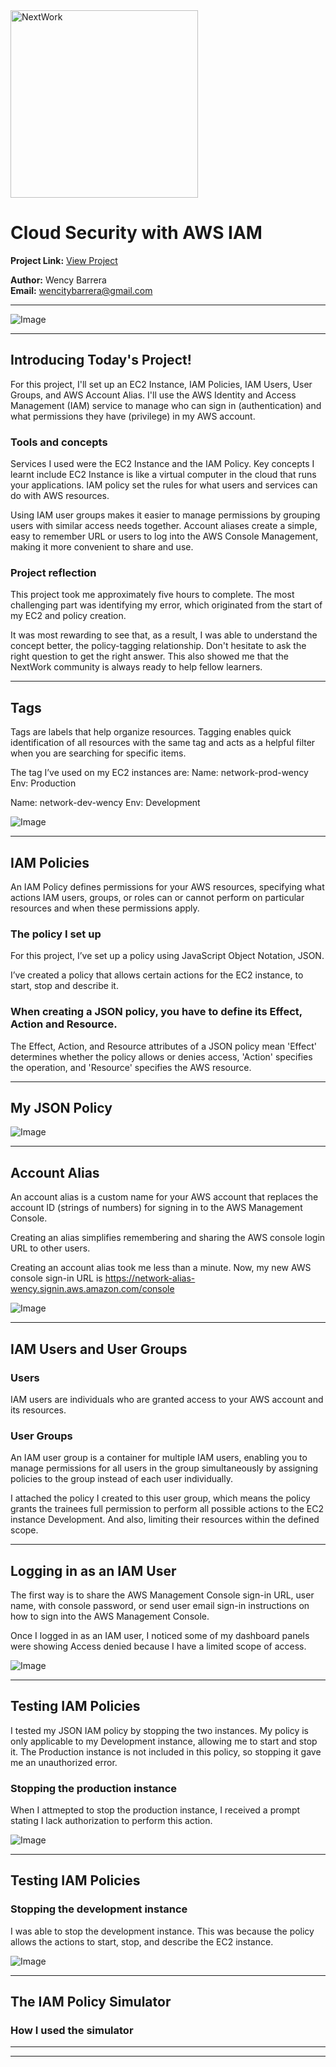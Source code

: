 <img src="https://cdn.prod.website-files.com/677c400686e724409a5a7409/6790ad949cf622dc8dcd9fe4_nextwork-logo-leather.svg" alt="NextWork" width="300" />

# Cloud Security with AWS IAM

**Project Link:** [View Project](http://learn.nextwork.org/projects/aws-security-iam)

**Author:** Wency Barrera  
**Email:** wencitybarrera@gmail.com

---

![Image](http://learn.nextwork.org/soothed_purple_vibrant_yak/uploads/aws-security-iam_1c864649)

---

## Introducing Today's Project!

For this project, I'll set up an EC2 Instance, IAM Policies, IAM Users, User Groups, and AWS Account Alias. I'll use the AWS Identity and Access Management (IAM) service to manage who can sign in (authentication) and what permissions they have (privilege) in my AWS account. 

### Tools and concepts

Services I used were the EC2 Instance and the IAM Policy. Key concepts I learnt include EC2 Instance is like a virtual computer in the cloud that runs your applications. IAM policy set the rules for what users and services can do with AWS resources.

Using IAM user groups makes it easier to manage permissions by grouping users with similar access needs together. Account aliases create a simple, easy to remember URL or users to log into the AWS Console Management, making it more convenient to share and use. 

### Project reflection

This project took me approximately five hours to complete. The most challenging part was identifying my error, which originated from the start of my EC2 and policy creation. 

It was most rewarding to see that, as a result, I was able to understand the concept better, the policy-tagging relationship. Don't hesitate to ask the right question to get the right answer. This also showed me that the NextWork community is always ready to help fellow learners.  

---

## Tags

Tags are labels that help organize resources. Tagging enables quick identification of all resources with the same tag and acts as a helpful filter when you are searching for specific items.  

The tag I’ve used on my EC2 instances are:
Name: network-prod-wency
Env: Production

Name: network-dev-wency
Env: Development

![Image](http://learn.nextwork.org/soothed_purple_vibrant_yak/uploads/aws-security-iam_2e0e5a5d)

---

## IAM Policies

An IAM Policy defines permissions for your AWS resources, specifying what actions IAM users, groups, or roles can or cannot perform on particular resources and when these permissions apply.  

### The policy I set up

For this project, I’ve set up a policy using JavaScript Object Notation, JSON. 

I’ve created a policy that allows certain actions for the EC2 instance, to start, stop and describe it. 

### When creating a JSON policy, you have to define its Effect, Action and Resource.

The Effect, Action, and Resource attributes of a JSON policy mean 'Effect' determines whether the policy allows or denies access, 'Action' specifies the operation, and 'Resource' specifies the AWS resource. 

---

## My JSON Policy

![Image](http://learn.nextwork.org/soothed_purple_vibrant_yak/uploads/aws-security-iam_1c864649)

---

## Account Alias

An account alias is a custom name for your AWS account that replaces the account ID (strings of numbers) for signing in to the AWS Management Console. 

Creating an alias simplifies remembering and sharing the AWS console login URL to other users. 

Creating an account alias took me less than a minute. Now, my new AWS console sign-in URL is https://network-alias-wency.signin.aws.amazon.com/console

![Image](http://learn.nextwork.org/soothed_purple_vibrant_yak/uploads/aws-security-iam_0eb4439b)

---

## IAM Users and User Groups

### Users

IAM users are individuals who are granted access to your AWS account and its resources. 

### User Groups

An IAM user group is a container for multiple IAM users, enabling you to manage permissions for all users in the group simultaneously by assigning policies to the group instead of each user individually. 

I attached the policy I created to this user group, which means the policy grants the trainees full permission to perform all possible actions to the EC2 instance Development. And also, limiting their resources within the defined scope. 

---

## Logging in as an IAM User

The first way is to share the AWS Management Console sign-in URL, user name, with console password, or send user email sign-in instructions on how to sign into the AWS Management Console. 

Once I logged in as an IAM user, I noticed some of my dashboard panels were showing Access denied because I have a limited scope of access.  

![Image](http://learn.nextwork.org/soothed_purple_vibrant_yak/uploads/aws-security-iam_6f2ab446)

---

## Testing IAM Policies

I tested my JSON IAM policy by stopping the two instances. My policy is only applicable to my  Development instance, allowing me to start and stop it. The Production instance is not included in this policy, so stopping it gave me an unauthorized error.    

### Stopping the production instance

When I attmepted to stop the production instance, I received a prompt stating I lack authorization to perform this action. 

![Image](http://learn.nextwork.org/soothed_purple_vibrant_yak/uploads/aws-security-iam_0e7a9d6a)

---

## Testing IAM Policies

### Stopping the development instance

I was able to stop the development instance. This was because the policy allows the actions to start, stop, and describe the EC2 instance.

![Image](http://learn.nextwork.org/soothed_purple_vibrant_yak/uploads/aws-security-iam_1811801c)

---

## The IAM Policy Simulator

### How I used the simulator

---

---
